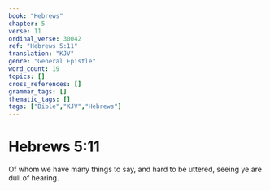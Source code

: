 ```yaml
---
book: "Hebrews"
chapter: 5
verse: 11
ordinal_verse: 30042
ref: "Hebrews 5:11"
translation: "KJV"
genre: "General Epistle"
word_count: 19
topics: []
cross_references: []
grammar_tags: []
thematic_tags: []
tags: ["Bible","KJV","Hebrews"]
---
```


# Hebrews 5:11

Of whom we have many things to say, and hard to be uttered, seeing ye are dull of hearing.

